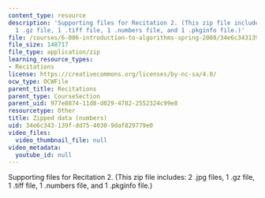 ```yaml
---
content_type: resource
description: 'Supporting files for Recitation 2. (This zip file includes: 2 .jpg files,
  1 .gz file, 1 .tiff file, 1 .numbers file, and 1 .pkginfo file.)'
file: /courses/6-006-introduction-to-algorithms-spring-2008/34e6c343139fdd7540309daf829779e0_recitation02_data.zip
file_size: 148717
file_type: application/zip
learning_resource_types:
- Recitations
license: https://creativecommons.org/licenses/by-nc-sa/4.0/
ocw_type: OCWFile
parent_title: Recitations
parent_type: CourseSection
parent_uid: 977e8874-11d8-d029-4782-2552324c99e8
resourcetype: Other
title: Zipped data (numbers)
uid: 34e6c343-139f-dd75-4030-9daf829779e0
video_files:
  video_thumbnail_file: null
video_metadata:
  youtube_id: null
---
```

Supporting files for Recitation 2. (This zip file includes: 2 .jpg files, 1 .gz file, 1 .tiff file, 1 .numbers file, and 1 .pkginfo file.)